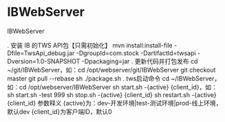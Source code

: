 # IBWebServer
IBWebServer

. 安装 IB 的TWS API包【只需初始化】
    mvn install:install-file -Dfile=TwsApi_debug.jar -DgroupId=com.stock -DartifactId=twsapi -Dversion=1.0-SNAPSHOT -Dpackaging=jar
. 更新代码并打包发布
    cd ~/git/IBWebServer，如：cd /opt/webserver/git/IBWebServer
    git checkout master
    git pull --rebase
    sh ./package.sh
. tws启动命令
    cd ~/IBWebServer，如：cd /opt/webserver/IBWebServer
    sh start.sh -{active} {client_id}，如：sh start.sh -test 999
    sh stop.sh -{active} {client_id}
    sh restart.sh -{active} {client_id}
    参数释义
        {active}为：dev-开发环境|test-测试环境|prod-线上环境，默认dev
        {client_id}为客户端ID，默认0